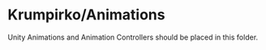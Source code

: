 # Krumpirko/Animations

Unity Animations and Animation Controllers should be placed in this folder.

